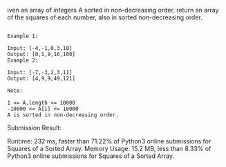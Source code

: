 iven an array of integers A sorted in non-decreasing order, return an array of the squares of each number, also in sorted non-decreasing order.

```

Example 1:

Input: [-4,-1,0,3,10]
Output: [0,1,9,16,100]
Example 2:

Input: [-7,-3,2,3,11]
Output: [4,9,9,49,121]

Note:

1 <= A.length <= 10000
-10000 <= A[i] <= 10000
A is sorted in non-decreasing order.
```

Submission Result:

Runtime: 232 ms, faster than 71.22% of Python3 online submissions for Squares of a Sorted Array.
Memory Usage: 15.2 MB, less than 8.33% of Python3 online submissions for Squares of a Sorted Array.
